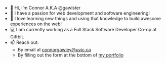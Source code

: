 - 👋 Hi, I’m Connor A.K.A @gawlster
- 👀 I have a passion for web development and software engineering!
- 🧠 I love learning new things and using that knowledge to build awesome experiences on the web!
- 💻 I am currently working as a Full Stack Software Developer Co-op at Giftbit.
- 📫 Reach out:
  - By email at connorgawley@uvic.ca
  - By filling out the form at the bottom of <a href='https://gawlster.github.io/portfolio' target='_blank'>my portfolio</a>

<!---
gawlster/gawlster is a ✨ special ✨ repository because its `README.md` (this file) appears on your GitHub profile.
You can click the Preview link to take a look at your changes.
--->
